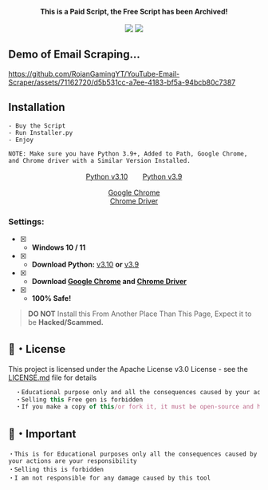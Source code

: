 <p align="center">
<b>This is a Paid Script, the Free Script has been Archived!</b></br></br>
<img src="https://img.shields.io/github/languages/top/RojanGamingYT/YouTube-Email-Scraper"</a>
  <img src="https://profile-counter.glitch.me/RojanGamingYT_YouTube-Email-Scraper/count.svg" />
</p>

## Demo of Email Scraping...

https://github.com/RojanGamingYT/YouTube-Email-Scraper/assets/71162720/d5b531cc-a7ee-4183-bf5a-94bcb80c7387

## Installation
```sh-session
- Buy the Script
- Run Installer.py
- Enjoy

NOTE: Make sure you have Python 3.9+, Added to Path, Google Chrome, and Chrome driver with a Similar Version Installed.
```

<p align="center">
<a href="https://www.python.org/ftp/python/3.10.5/python-3.10.5-amd64.exe">Python v3.10</a>ㅤㅤ 
<a href="https://www.python.org/ftp/python/3.9.0/python-3.9.0-amd64.exe">Python v3.9</a>
</p>

<p align="center">
<a href="https://www.google.com/chrome/">Google Chrome</a> <br>
<a href="https://sites.google.com/chromium.org/driver/downloads">Chrome Driver</a>
</p>

### Settings:
- [x] - **Windows 10 / 11**
- [x] - **Download Python:** [v3.10](https://www.python.org/ftp/python/3.10.5/python-3.10.5-amd64.exe) **or** [v3.9](https://www.python.org/ftp/python/3.9.0/python-3.9.0-amd64.exe)
- [x] - **Download [Google Chrome](https://www.google.com/chrome/) and [Chrome Driver](https://sites.google.com/chromium.org/driver/downloads)**
- [x] - **100% Safe!**

> **DO NOT** Install this From Another Place Than This Page, Expect it to be **Hacked/Scammed.**

## 📄・License

This project is licensed under the Apache License v3.0 License - see the [LICENSE.md](./LICENSE) file for details
```js
  ・Educational purpose only and all the consequences caused by your actions is your responsibility
  ・Selling this Free gen is forbidden
  ・If you make a copy of this/or fork it, it must be open-source and have credits linking to this repo
```

## 📄・Important
```
・This is for Educational purposes only all the consequences caused by your actions are your responsibility 
・Selling this is forbidden 
・I am not responsible for any damage caused by this tool
```
